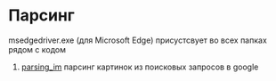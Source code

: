 # Парсинг
msedgedriver.exe (для Microsoft Edge) присустсвует во всех папках рядом с кодом
1. [parsing_im](Parsing_images/parsing_im/) парсинг картинок из поисковых запросов в google

